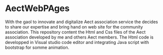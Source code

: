 # AectWebPAges
With the gaol to innovate and digitalize Aect association service the decides to share our expertise and bring hand on web site for the community association.
This repository content  the  Html and Css files of the Aect association developed by me and others  Aect members.
The Html code is developped in Visual studio code editor and integrating Java script with bootstrap for somme animation.
